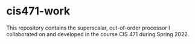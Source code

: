 # cis471-work
This repository contains the superscalar, out-of-order processor I collaborated on and developed in the course CIS 471 during Spring 2022.
